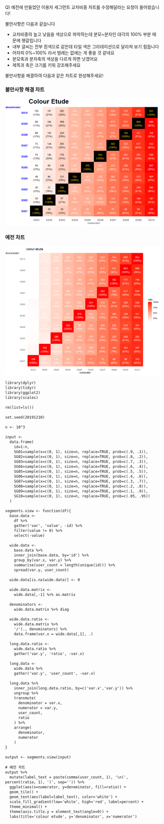 Q) 예전에 만들었던 이용자 세그먼트 교차비중 차트를 수정해달라는 요청이 들어왔습니다!  

불만사항은 다음과 같습니다
- 교차비중의 높고 낮음을 색상으로 파악하는데 분모=분자인 대각의 100% 부분 때문에 헷갈립니다  
- 내부 글씨는 전부 흰색으로 같은데 타일 색은 그라데이션으로 달라져 보기 힘듭니다  
- 어차피 0%~100% 라서 범례는 없애는 게 좋을 것 같네요   
- 분모축과 분자축의 색상을 다르게 하면 낫겠어요  
- 제목과 축은 크기를 키워 강조해주세요  

불만사항을 해결하여 다음과 같은 차트로 완성해주세요!  

### 불만사항 해결 차트
![](event_areas_result_01.PNG)  

### 예전 차트
![](event_areas_result_02.PNG)  

```{r, message=FALSE, warning=FALSE}
library(dplyr)
library(tidyr)
library(ggplot2)
library(scales)

rm(list=ls())

set.seed(20191210)

n <- 10^3

input <- 
  data.frame(
    id=1:n,
    SG01=sample(x=c(0, 1), size=n, replace=TRUE, prob=c(.9, .1)),
    SG02=sample(x=c(0, 1), size=n, replace=TRUE, prob=c(.8, .2)),
    SG03=sample(x=c(0, 1), size=n, replace=TRUE, prob=c(.7, .3)),
    SG04=sample(x=c(0, 1), size=n, replace=TRUE, prob=c(.6, .4)),
    SG05=sample(x=c(0, 1), size=n, replace=TRUE, prob=c(.5, .5)),
    SG06=sample(x=c(0, 1), size=n, replace=TRUE, prob=c(.4, .6)),
    SG07=sample(x=c(0, 1), size=n, replace=TRUE, prob=c(.3, .7)),
    SG08=sample(x=c(0, 1), size=n, replace=TRUE, prob=c(.2, .8)),
    SG09=sample(x=c(0, 1), size=n, replace=TRUE, prob=c(.1, .9)),
    SG10=sample(x=c(0, 1), size=n, replace=TRUE, prob=c(.05, .95))
  )

segments.view <- function(df){
  base.data <-
    df %>% 
    gather('var', 'value', -id) %>%
    filter(value != 0) %>%
    select(-value)
  
  wide.data <-
    base.data %>%
    inner_join(base.data, by='id') %>%
    group_by(var.x, var.y) %>%
    summarise(user_count = length(unique(id))) %>%
    spread(var.y, user_count)
  
  wide.data[is.na(wide.data)] <- 0
  
  wide.data.matrix <- 
    wide.data[,-1] %>% as.matrix
  
  denominators <- 
    wide.data.matrix %>% diag
  
  wide.data.ratio <-
    wide.data.matrix %>% 
    '/'(., denominators) %>%
    data.frame(var.x = wide.data[,1], .)
  
  long.data.ratio <-
    wide.data.ratio %>%
    gather('var.y', 'ratio', -var.x)
  
  long.data <-
    wide.data %>%
    gather('var.y', 'user_count', -var.x)
  
  long.data %>%
    inner_join(long.data.ratio, by=c('var.x','var.y')) %>%
    ungroup %>%
    transmute(
      denominator = var.x,
      numerator = var.y,
      user_count,
      ratio
    ) %>%
    arrange(
      denominator, 
      numerator
    )
}

output <- segments.view(input)

# 예전 차트
output %>%
  mutate(label_text = paste(comma(user_count, 1), '\n(', percent(ratio, 1), ')', sep='')) %>%
  ggplot(aes(x=numerator, y=denominator, fill=ratio)) +
  geom_tile() +
  geom_text(aes(label=label_text), color='white') +
  scale_fill_gradient(low='white', high='red', label=percent) +
  theme_minimal() +
  theme(axis.title.y = element_text(angle=0)) +
  labs(title='colour etude', y='denominator', x='numerator')
```

